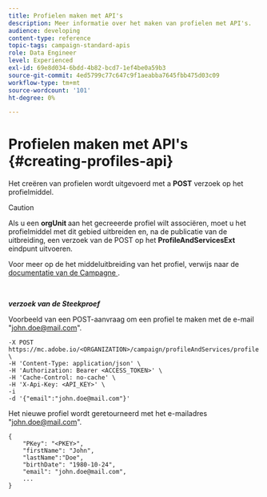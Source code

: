 ```yaml
---
title: Profielen maken met API's
description: Meer informatie over het maken van profielen met API's.
audience: developing
content-type: reference
topic-tags: campaign-standard-apis
role: Data Engineer
level: Experienced
exl-id: 69e8d034-6bdd-4b82-bcd7-1ef4be0a59b3
source-git-commit: 4ed5799c77c647c9f1aeabba7645fbb475d03c09
workflow-type: tm+mt
source-wordcount: '101'
ht-degree: 0%

---
```


# Profielen maken met API&#39;s {#creating-profiles-api}

Het creëren van profielen wordt uitgevoerd met a **POST** verzoek op het profielmiddel.

>[!CAUTION]
>
>Als u een <b> orgUnit </b> aan het gecreeerde profiel wilt associëren, moet u het profielmiddel met dit gebied uitbreiden en, na de publicatie van de uitbreiding, een verzoek van de POST op het <b> ProfileAndServicesExt </b> eindpunt uitvoeren.
>
>Voor meer op de het middeluitbreiding van het profiel, verwijs naar de <a href="https://helpx.adobe.com/nl/campaign/standard/administration/using/organizational-units.html#partitioning-profiles"> documentatie van de Campagne </a>.

<br/>

***verzoek van de Steekproef***

Voorbeeld van een POST-aanvraag om een profiel te maken met de e-mail &quot;john.doe@mail.com&quot;.

```
-X POST https://mc.adobe.io/<ORGANIZATION>/campaign/profileAndServices/profile \
-H 'Content-Type: application/json' \
-H 'Authorization: Bearer <ACCESS_TOKEN>' \
-H 'Cache-Control: no-cache' \
-H 'X-Api-Key: <API_KEY>' \
-i
-d '{"email":"john.doe@mail.com"}'
```

Het nieuwe profiel wordt geretourneerd met het e-mailadres &quot;john.doe@mail.com&quot;.

```
{
    "PKey": "<PKEY>",
    "firstName": "John",
    "lastName":"Doe",
    "birthDate": "1980-10-24",
    "email": "john.doe@mail.com",
    ...
}
```
